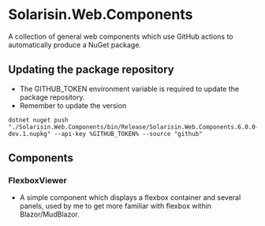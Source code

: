 # Solarisin.Web.Components
A collection of general web components which use GitHub actions to automatically produce a NuGet package.

## Updating the package repository

- The GITHUB_TOKEN environment variable is required to update the package repository.
- Remember to update the version

```
dotnet nuget push "./Solarisin.Web.Components/bin/Release/Solarisin.Web.Components.6.0.0-dev.1.nupkg" --api-key %GITHUB_TOKEN% --source "github"
```

## Components

### FlexboxViewer

- A simple component which displays a flexbox container and several panels, used by me to get more familiar with flexbox within Blazor/MudBlazor.
